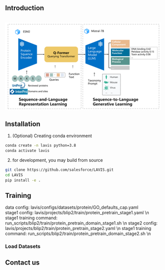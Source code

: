 ## Introduction
<p align="center">
    <br>
    <img src="assets/mmp.png"/>
    <br>
<p>

## Installation

1. (Optional) Creating conda environment

```bash
conda create -n lavis python=3.8
conda activate lavis
```
 
2. for development, you may build from source

```bash
git clone https://github.com/salesforce/LAVIS.git
cd LAVIS
pip install -e .
```

## Training
data config: lavis/configs/datasets/protein/GO_defaults_cap.yaml  
stage1 config: lavis/projects/blip2/train/protein_pretrain_stage1.yaml \n
stage1 training command: run_scripts/blip2/train/protein_pretrain_domain_stage1.sh \n
stage2 config: lavis/projects/blip2/train/protein_pretrain_stage2.yaml \n
stage1 training command: run_scripts/blip2/train/protein_pretrain_domain_stage2.sh \n






### Load Datasets


## Contact us

